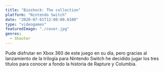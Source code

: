 ```yaml
---
title: "Bioshock: The collection"
platform: "Nintendo Switch"
date: "2020-07-01T12:00:00.0100"
type: "videogames"
featuredImage: "./cover.jpg"
genres:
  - Shooter
---
```


Pude disfrutar en Xbox 360 de este juego en su día, pero gracias al lanzamiento de la trilogía para Nintendo Switch he decidido jugar los tres títulos para conocer a fondo la historia de Rapture y Columbia.
